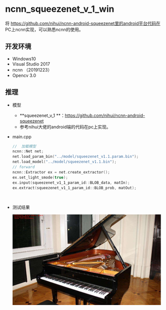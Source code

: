# ncnn_squeezenet_v_1_win

将 https://github.com/nihui/ncnn-android-squeezenet里的android平台代码在 PC上ncnn实现，可以熟悉ncnn的使用。

## 开发环境

- Windows10
- Visual Studio 2017
- ncnn （20191223）
- Opencv 3.0


## 推理

- 模型
  - **squeezenet_v_1 **：<https://github.com/nihui/ncnn-android-squeezenet>
  -  参考nihui大佬的android端的代码在pc上实现。


- main.cpp

  ```c++
  //  加载模型
  ncnn::Net net;
  net.load_param_bin("../model/squeezenet_v1.1.param.bin");
  net.load_model("../model/squeezenet_v1.1.bin");
  // forward
  ncnn::Extractor ex = net.create_extractor();
  ex.set_light_smode(true);
  ex.input(squeezenet_v1_1_param_id::BLOB_data, matIn);
  ex.extract(squeezenet_v1_1_param_id::BLOB_prob, matOut);
  ```

  ​

- 测试结果

  ![grand result](./images/result.jpg)

  ​